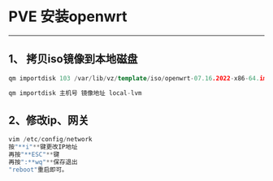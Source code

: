 # PVE 安装openwrt

---

## 1、 拷贝iso镜像到本地磁盘

```cpp
qm importdisk 103 /var/lib/vz/template/iso/openwrt-07.16.2022-x86-64.img local-lvm

qm importdisk 主机号 镜像地址 local-lvm
```

## 2、修改ip、网关

```cpp
vim /etc/config/network
按"**i"**键更改IP地址
再按"**ESC"**键
再按":**wq"**保存退出
"reboot"重启即可。
```